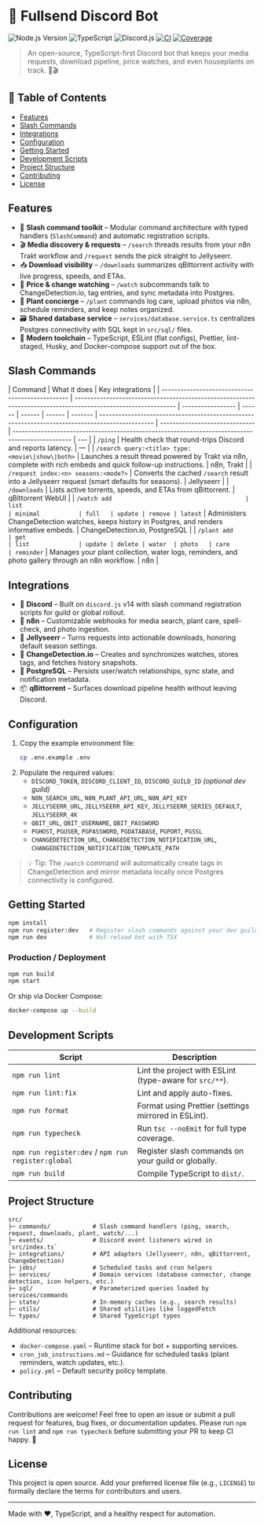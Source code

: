 # 🤖 Fullsend Discord Bot

![Node.js Version](https://img.shields.io/badge/node-%3E%3D20.10-43853d?logo=node.js&logoColor=white)
![TypeScript](https://img.shields.io/badge/TypeScript-5.x-3178c6?logo=typescript&logoColor=white)
![Discord.js](https://img.shields.io/badge/discord.js-14-5865f2?logo=discord&logoColor=white)
[![CI](https://github.com/lgarceau768/ts_discord_fullsend_bot/actions/workflows/ci.yml/badge.svg)](https://github.com/lgarceau768/ts_discord_fullsend_bot/actions/workflows/ci.yml)
[![Coverage](https://img.shields.io/badge/coverage-88%25-brightgreen)](#)

> An open-source, TypeScript-first Discord bot that keeps your media requests, download pipeline, price watches, and even houseplants on track. 🌱🎬

## 🧭 Table of Contents

- [Features](#features)
- [Slash Commands](#slash-commands)
- [Integrations](#integrations)
- [Configuration](#configuration)
- [Getting Started](#getting-started)
- [Development Scripts](#development-scripts)
- [Project Structure](#project-structure)
- [Contributing](#contributing)
- [License](#license)

## Features

- 🎯 **Slash command toolkit** – Modular command architecture with typed handlers (`SlashCommand`) and automatic registration scripts.
- 🎬 **Media discovery & requests** – `/search` threads results from your n8n Trakt workflow and `/request` sends the pick straight to Jellyseerr.
- 📥 **Download visibility** – `/downloads` summarizes qBittorrent activity with live progress, speeds, and ETAs.
- 👀 **Price & change watching** – `/watch` subcommands talk to ChangeDetection.io, tag entries, and sync metadata into Postgres.
- 🌿 **Plant concierge** – `/plant` commands log care, upload photos via n8n, schedule reminders, and keep notes organized.
- 🗃️ **Shared database service** – `services/database.service.ts` centralizes Postgres connectivity with SQL kept in `src/sql/` files.
- 🧰 **Modern toolchain** – TypeScript, ESLint (flat configs), Prettier, lint-staged, Husky, and Docker-compose support out of the box.

## Slash Commands

| Command                                          | What it does                                                                                                   | Key integrations  |
| ------------------------------------------------ | -------------------------------------------------------------------------------------------------------------- | ----------------- | ------ | ------ | ------ | ------- | ----------------------------------------------------------------------------------------------- | ------------------------------ | ------------------------------------------------------------------------------------------------ | --- |
| `/ping`                                          | Health check that round-trips Discord and reports latency.                                                     | —                 |
| `/search query:<title> type:<movie\|show\|both>` | Launches a result thread powered by Trakt via n8n, complete with rich embeds and quick follow-up instructions. | n8n, Trakt        |
| `/request index:<n> seasons:<mode?>`             | Converts the cached `/search` result into a Jellyseerr request (smart defaults for seasons).                   | Jellyseerr        |
| `/downloads`                                     | Lists active torrents, speeds, and ETAs from qBittorrent.                                                      | qBittorrent WebUI |
| `/watch add                                      | list                                                                                                           | minimal           | full   | update | remove | latest` | Administers ChangeDetection watches, keeps history in Postgres, and renders informative embeds. | ChangeDetection.io, PostgreSQL |
| `/plant add                                      | get                                                                                                            | list              | update | delete | water  | photo   | care                                                                                            | reminder`                      | Manages your plant collection, water logs, reminders, and photo gallery through an n8n workflow. | n8n |

## Integrations

- 🔌 **Discord** – Built on `discord.js` v14 with slash command registration scripts for guild or global rollout.
- 🤖 **n8n** – Customizable webhooks for media search, plant care, spell-check, and photo ingestion.
- 🍿 **Jellyseerr** – Turns requests into actionable downloads, honoring default season settings.
- 💾 **ChangeDetection.io** – Creates and synchronizes watches, stores tags, and fetches history snapshots.
- 🐘 **PostgreSQL** – Persists user/watch relationships, sync state, and notification metadata.
- 📦 **qBittorrent** – Surfaces download pipeline health without leaving Discord.

## Configuration

1. Copy the example environment file:
   ```bash
   cp .env.example .env
   ```
2. Populate the required values:
   - `DISCORD_TOKEN`, `DISCORD_CLIENT_ID`, `DISCORD_GUILD_ID` _(optional dev guild)_
   - `N8N_SEARCH_URL`, `N8N_PLANT_API_URL`, `N8N_API_KEY`
   - `JELLYSEERR_URL`, `JELLYSEERR_API_KEY`, `JELLYSEERR_SERIES_DEFAULT`, `JELLYSEERR_4K`
   - `QBIT_URL`, `QBIT_USERNAME`, `QBIT_PASSWORD`
   - `PGHOST`, `PGUSER`, `PGPASSWORD`, `PGDATABASE`, `PGPORT`, `PGSSL`
   - `CHANGEDETECTION_URL`, `CHANGEDETECTION_NOTIFICATION_URL`, `CHANGEDETECTION_NOTIFICATION_TEMPLATE_PATH`

> 💡 Tip: The `/watch` command will automatically create tags in ChangeDetection and mirror metadata locally once Postgres connectivity is configured.

## Getting Started

```bash
npm install
npm run register:dev   # Register slash commands against your dev guild
npm run dev            # Hot-reload bot with TSX
```

### Production / Deployment

```bash
npm run build
npm start
```

Or ship via Docker Compose:

```bash
docker-compose up --build
```

## Development Scripts

| Script                                             | Description                                             |
| -------------------------------------------------- | ------------------------------------------------------- |
| `npm run lint`                                     | Lint the project with ESLint (type-aware for `src/**`). |
| `npm run lint:fix`                                 | Lint and apply auto-fixes.                              |
| `npm run format`                                   | Format using Prettier (settings mirrored in ESLint).    |
| `npm run typecheck`                                | Run `tsc --noEmit` for full type coverage.              |
| `npm run register:dev` / `npm run register:global` | Register slash commands on your guild or globally.      |
| `npm run build`                                    | Compile TypeScript to `dist/`.                          |

## Project Structure

```
src/
├─ commands/            # Slash command handlers (ping, search, request, downloads, plant, watch/...)
├─ events/              # Discord event listeners wired in `src/index.ts`
├─ integrations/        # API adapters (Jellyseerr, n8n, qBittorrent, ChangeDetection)
├─ jobs/                # Scheduled tasks and cron helpers
├─ services/            # Domain services (database connector, change detection, icon helpers, etc.)
├─ sql/                 # Parameterized queries loaded by services/commands
├─ state/               # In-memory caches (e.g., search results)
├─ utils/               # Shared utilities like loggedFetch
└─ types/               # Shared TypeScript types
```

Additional resources:

- `docker-compose.yaml` – Runtime stack for bot + supporting services.
- `cron_job_instructions.md` – Guidance for scheduled tasks (plant reminders, watch updates, etc.).
- `policy.yml` – Default security policy template.

## Contributing

Contributions are welcome! Feel free to open an issue or submit a pull request for features, bug fixes, or documentation updates. Please run `npm run lint` and `npm run typecheck` before submitting your PR to keep CI happy. 💪

## License

This project is open source. Add your preferred license file (e.g., `LICENSE`) to formally declare the terms for contributors and users.

---

Made with ❤️, TypeScript, and a healthy respect for automation.
